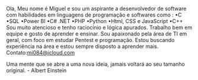 Ola, Meu nome é Miguel e sou um aspirante a desenvolvedor de software com habilidades em linguagens de programação e softwares como :
•C 
•SQL 
•Power BI
•C# .NET 
•PHP 
•Python
•Html, CSS e JavaScript
•C++
Sou muito atencioso e tenho raciocínio e lógica apurados. Trabalho bem em equipe e gosto de aprender e ensinar. Sou apaixonado pela área de TI em geral, com foco em estudar Pentest e programação. Estou buscando experiência na área e estou sempre disposto a aprender mais.
Contato:mi084@icloud.com

Uma mente que se abre a uma nova ideia, jamais voltará ao seu tamanho original. - Albert Einstein
